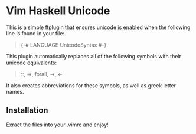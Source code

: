 Vim Haskell Unicode
===================

This is a simple ftplugin that ensures unicode is enabled when the
following line is found in your file:

  > {-# LANGUAGE UnicodeSyntax #-}

This plugin automatically replaces all of the following symbols
with their unicode equivalents:

  > ::, =>, forall, ->, <-

It also creates abbreviations for these symbols, as well as
greek letter names.

Installation
------------

Exract the files into your .vimrc and enjoy!

